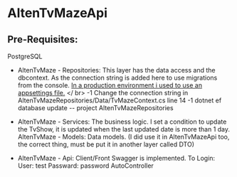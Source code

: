 # AltenTvMazeApi
## Pre-Requisites:
PostgreSQL

- AltenTvMaze - Repositories: This layer has the data access and the dbcontext. As the connection string is added here to use migrations from the console. <u>In a production environment i used to use an appsettings file.</u>
</ br>
-1 Change the connection string in AltenTvMazeRepositories/Data/TvMazeContext.cs line 14
-1 dotnet ef database update -- project AltenTvMazeRepositories

- AltenTvMaze - Services: The business logic.
I set a condition to update the TvShow, it is updated when the last updated date is more than 1 day.
AltenTvMaze - Models: Data models. (I did use it in AltenTvMazeApi too, the correct thing, must be put it in another layer called DTO)

- AltenTvMaze - Api: Client/Front Swagger is implemented.
To Login:
User: test
Passward: password
AutoController
